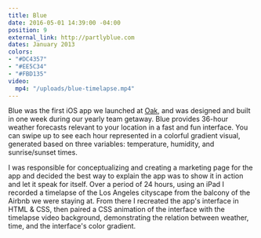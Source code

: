 ```yaml
---
title: Blue
date: 2016-05-01 14:39:00 -04:00
position: 9
external_link: http://partlyblue.com
dates: January 2013
colors:
- "#DC4357"
- "#EE5C34"
- "#FBD135"
video:
  mp4: "/uploads/blue-timelapse.mp4"
---
```


Blue was the first iOS app we launched at [Oak](http://oak.is/thinking/blue), and was designed and built in one week during our yearly team getaway. Blue provides 36-hour weather forecasts relevant to your location in a fast and fun interface. You can swipe up to see each hour represented in a colorful gradient visual, generated based on three variables: temperature, humidity, and sunrise/sunset times.

I was responsible for conceptualizing and creating a marketing page for the app and decided the best way to explain the app was to show it in action and let it speak for itself. Over a period of 24 hours, using an iPad I recorded a timelapse of the Los Angeles cityscape from the balcony of the Airbnb we were staying at. From there I recreated the app's interface in HTML & CSS, then paired a CSS animation of the interface with the timelapse video background, demonstrating the relation between weather, time, and the interface's color gradient.
